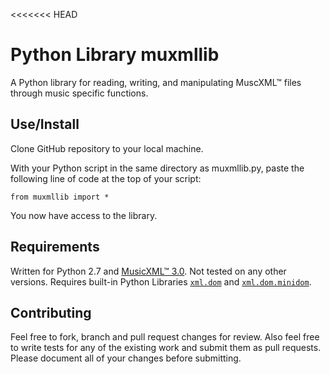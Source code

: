 <<<<<<< HEAD
# Python Library muxmllib

A Python library for reading, writing, and manipulating MuscXML&trade; files through music specific functions.

## Use/Install

Clone GitHub repository to your local machine.

With your Python script in the same directory as muxmllib.py, paste the following line of code at the top of your script:

`from muxmllib import *`

You now have access to the library.

## Requirements

Written for Python 2.7 and [MusicXML&trade; 3.0](http://usermanuals.musicxml.com/MusicXML/MusicXML.htm#Contents.htm%3FTocPath%3D_____1). Not tested on any other versions. Requires built-in Python Libraries [`xml.dom`](https://docs.python.org/2/library/xml.dom.html) and [`xml.dom.minidom`](https://docs.python.org/2/library/xml.dom.minidom.html#module-xml.dom.minidom). 

## Contributing

Feel free to fork, branch and pull request changes for review. Also feel free to write tests for any of the existing work and submit them as pull requests. Please document all of your changes before submitting.

